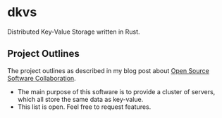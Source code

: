 # dkvs

Distributed Key-Value Storage written in Rust.

## Project Outlines

The project outlines as described in my blog post about [Open Source Software Collaboration](https://blog.fox21.at/2019/02/21/open-source-software-collaboration.html).

- The main purpose of this software is to provide a cluster of servers, which all store the same data as key-value.
- This list is open. Feel free to request features.
